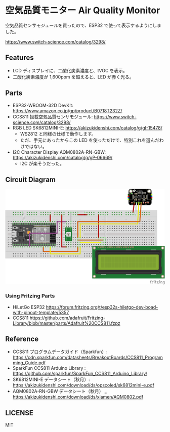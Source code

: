 # 空気品質モニター Air Quality Monitor

空気品質センサモジュールを買ったので、ESP32 で使って表示するようにしました。

https://www.switch-science.com/catalog/3298/

## Features

- LCD ディスプレイに、二酸化炭素濃度と、tVOC を表示。
- 二酸化炭素濃度が 1,600ppm を超えると、LED が赤く光る。

## Parts

- ESP32-WROOM-32D DevKit: https://www.amazon.co.jp/gp/product/B0718T232Z/
- CCS811 搭載空気品質センサモジュール: https://www.switch-science.com/catalog/3298/
- RGB LED SK6812MINI-E: https://akizukidenshi.com/catalog/g/gI-15478/
  - WS2812 と同様の仕様で動作します。
  - ただ、手元にあったからこの LED を使っただけで、特別これを選んだわけではない。
- I2C Character Display AQM0802A-RN-GBW: https://akizukidenshi.com/catalog/g/gP-06669/
  - I2C が楽そうだった。

## Circuit Diagram

![](./trial_production.png)

### Using Fritzing Parts

- HiLetGo ESP32 https://forum.fritzing.org/t/esp32s-hiletgo-dev-boad-with-pinout-template/5357
- CCS811 https://github.com/adafruit/Fritzing-Library/blob/master/parts/Adafruit%20CCS811.fzpz

## Reference

- CCS811 プログラムデータガイド（Sparkfun）: https://cdn.sparkfun.com/datasheets/BreakoutBoards/CCS811_Programming_Guide.pdf
- SparkFun CCS811 Arduino Library : https://github.com/sparkfun/SparkFun_CCS811_Arduino_Library/
- SK6812MINI-E データシート（秋月）: https://akizukidenshi.com/download/ds/opscoled/sk6812mini-e.pdf
- AQM0802A-RN-GBW データシート（秋月） \_ https://akizukidenshi.com/download/ds/xiamen/AQM0802.pdf

## LICENSE

MIT
